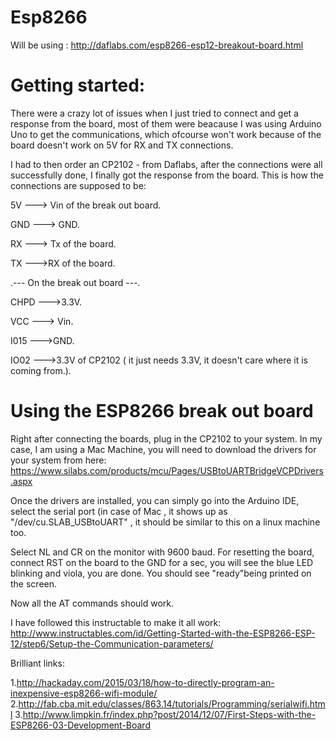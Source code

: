 # Esp8266

Will be using : http://daflabs.com/esp8266-esp12-breakout-board.html 

# Getting started:
There were a crazy lot of issues when I just tried to connect and get a response from the board, most of them were beacause I was using Arduino Uno to get the communications, which ofcourse won't work because of the board doesn't work on 5V for RX and TX connections.

I had to then order an CP2102 - from Daflabs, after the connections were all successfully done, I finally got the response from the board. This is how the connections are supposed to be:

5V ---> Vin of the break out board.

GND ---> GND.

RX ---> Tx of the board.

TX --->RX of the board.

.--- On the break out board ---.

CHPD --->3.3V.

VCC ---> Vin.

I015 --->GND.

IO02 --->3.3V of CP2102 ( it just needs 3.3V, it doesn't care where it is coming from.).


# Using the ESP8266 break out board

Right after connecting the boards, plug in the CP2102 to your system. In my case, I am using a Mac Machine, you will need to download the drivers for your system from here: https://www.silabs.com/products/mcu/Pages/USBtoUARTBridgeVCPDrivers.aspx 

Once the drivers are installed, you can simply go into the Arduino IDE, select the serial port (in case of Mac , it shows up as "/dev/cu.SLAB_USBtoUART" , it should be similar to this on a linux machine too.

Select NL and CR on the monitor with 9600 baud. For resetting the board, connect RST on the board to the GND for a sec, you will see the blue LED blinking and viola, you are done. You should see "ready"being printed on the screen.

Now all the AT commands should work.

I have followed this instructable to make it all work: http://www.instructables.com/id/Getting-Started-with-the-ESP8266-ESP-12/step6/Setup-the-Communication-parameters/ 

Brilliant links: 

1.http://hackaday.com/2015/03/18/how-to-directly-program-an-inexpensive-esp8266-wifi-module/ 
2.http://fab.cba.mit.edu/classes/863.14/tutorials/Programming/serialwifi.html
3.http://www.limpkin.fr/index.php?post/2014/12/07/First-Steps-with-the-ESP8266-03-Development-Board
